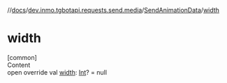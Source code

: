 //[docs](../../../index.md)/[dev.inmo.tgbotapi.requests.send.media](../index.md)/[SendAnimationData](index.md)/[width](width.md)



# width  
[common]  
Content  
open override val [width](width.md): [Int](https://kotlinlang.org/api/latest/jvm/stdlib/kotlin/-int/index.html)? = null  



